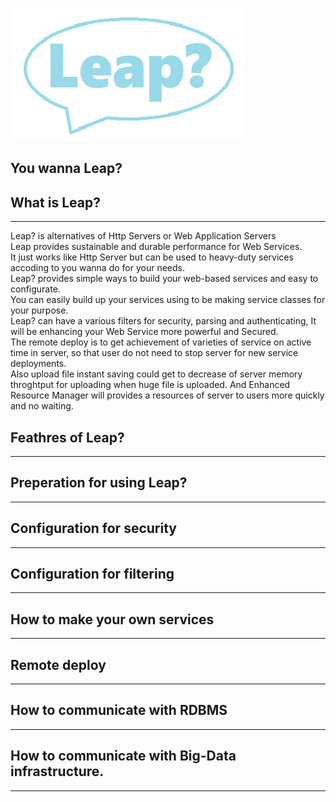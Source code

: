 
![leap-logo](./img/leap.png)

## You wanna Leap?

## What is Leap?
---
Leap? is alternatives of Http Servers or Web Application Servers  
Leap provides sustainable and durable performance for Web Services.  
It just works like Http Server but can be used to heavy-duty services accoding to you wanna do for your needs.  
Leap? provides simple ways to build your web-based services and easy to configurate.  
You can easily build up your services using to be making service classes for your purpose.  
Leap? can have a various filters for security, parsing and authenticating, It will be enhancing your Web Service more powerful and Secured.  
The remote deploy is to get achievement of varieties of service on active time in server, so that user do not need to stop server for new service deployments.  
Also upload file instant saving could get to decrease of server memory throghtput for uploading when huge file is uploaded.
And Enhanced Resource Manager will provides a resources of server to users more quickly and no waiting.

## Feathres of Leap?
---

## Preperation for using Leap?
---

## Configuration for security
---

## Configuration for filtering
---

## How to make your own services
---

## Remote deploy 
---

## How to communicate with RDBMS
---

## How to communicate with Big-Data infrastructure.
---


